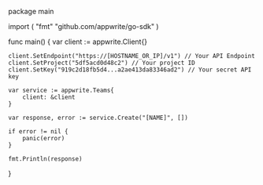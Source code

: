 package main

import (
    "fmt"
    "github.com/appwrite/go-sdk"
)

func main() {
    var client := appwrite.Client{}

    client.SetEndpoint("https://[HOSTNAME_OR_IP]/v1") // Your API Endpoint
    client.SetProject("5df5acd0d48c2") // Your project ID
    client.SetKey("919c2d18fb5d4...a2ae413da83346ad2") // Your secret API key

    var service := appwrite.Teams{
        client: &client
    }

    var response, error := service.Create("[NAME]", [])

    if error != nil {
        panic(error)
    }

    fmt.Println(response)
}